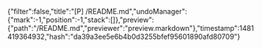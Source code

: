 {"filter":false,"title":"[P] /README.md","undoManager":{"mark":-1,"position":-1,"stack":[]},"preview":{"path":"/README.md","previewer":"preview.markdown"},"timestamp":1481419364932,"hash":"da39a3ee5e6b4b0d3255bfef95601890afd80709"}